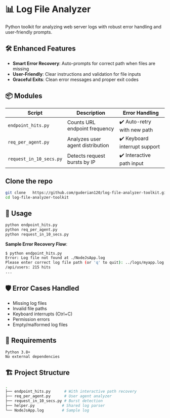 
# 📊 Log File Analyzer

Python toolkit for analyzing web server logs with robust error handling and user-friendly prompts.

## 🛠️ Enhanced Features
- **Smart Error Recovery**: Auto-prompts for correct path when files are missing
- **User-Friendly**: Clear instructions and validation for file inputs
- **Graceful Exits**: Clean error messages and proper exit codes

## 📦 Modules

| Script | Description | Error Handling |
|--------|-------------|----------------|
| `endpoint_hits.py` | Counts URL endpoint frequency | ✔️ Auto-retry with new path |
| `req_per_agent.py` | Analyzes user agent distribution | ✔️ Keyboard interrupt support |
| `request_in_10_secs.py` | Detects request bursts by IP | ✔️ Interactive path input |

## Clone the repo
```bash
git clone   https://github.com/guderian120/log-file-analyzer-toolkit.git
cd log-file-analyzer-toolkit
```

## 🚀 Usage
```bash
python endpoint_hits.py
python req_per_agent.py  
python request_in_10_secs.py
```

**Sample Error Recovery Flow**:
```bash
$ python endpoint_hits.py
Error: Log file not found at ./NodeJsApp.log
Please enter correct log file path (or 'q' to quit): ../logs/myapp.log
/api/users: 215 hits
...
```

## 🛡️ Error Cases Handled
- Missing log files
- Invalid file paths  
- Keyboard interrupts (Ctrl+C)
- Permission errors
- Empty/malformed log files

## 📝 Requirements
```text
Python 3.8+
No external dependencies
```

## 🏗️ Project Structure
```bash
.
├── endpoint_hits.py      # With interactive path recovery
├── req_per_agent.py      # User agent analyzer
├── request_in_10_secs.py # Burst detection
├── helper.py            # Shared log parser
└── NodeJsApp.log        # Sample log
```

